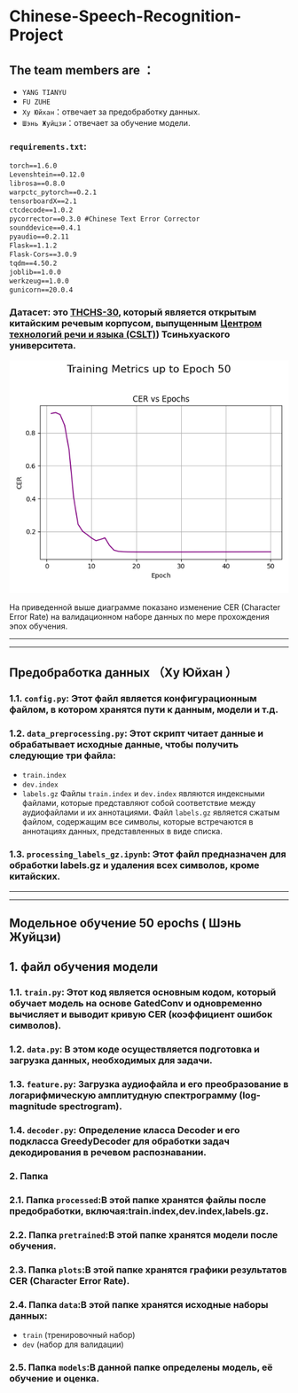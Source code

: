 # Chinese-Speech-Recognition-Project
## The team members are ：
- `YANG TIANYU`
- `FU ZUHE`
- `Ху Юйхан`：отвечает за предобработку данных.
- `Шэнь Жуйцзи`：отвечает за обучение модели.
### `requirements.txt`: 
```text
torch==1.6.0
Levenshtein==0.12.0
librosa==0.8.0
warpctc_pytorch==0.2.1
tensorboardX==2.1
ctcdecode==1.0.2
pycorrector==0.3.0 #Chinese Text Error Corrector
sounddevice==0.4.1
pyaudio==0.2.11
Flask==1.1.2
Flask-Cors==3.0.9
tqdm==4.50.2
joblib==1.0.0
werkzeug==1.0.0
gunicorn==20.0.4
```
### Датасет: это [THCHS-30](https://www.openslr.org/18/), который является открытым китайским речевым корпусом, выпущенным [Центром технологий речи и языка (CSLT)](https://www.openslr.org/18/)) Тсиньхуаского университета.

![CER Plot](./plots/cer_epoch_50.png)

На приведенной выше диаграмме показано изменение CER (Character Error Rate) на валидационном наборе данных по мере прохождения эпох обучения.

---
---
## Предобработка данных （Ху Юйхан ）

### 1.1. `config.py`: Этот файл является конфигурационным файлом, в котором хранятся пути к данным, модели и т.д.
### 1.2. `data_preprocessing.py`: Этот скрипт читает данные и обрабатывает исходные данные, чтобы получить следующие три файла:
- `train.index`
- `dev.index`
- `labels.gz`
Файлы `train.index` и `dev.index` являются индексными файлами, которые представляют собой соответствие между аудиофайлами и их аннотациями.
Файл `labels.gz` является сжатым файлом, содержащим все символы, которые встречаются в аннотациях данных, представленных в виде списка.
### 1.3. `processing_labels_gz.ipynb`: Этот файл предназначен для обработки labels.gz и удаления всех символов, кроме китайских.

---
---
## Модельное обучение 50 epochs ( Шэнь Жуйцзи)

## 1. файл обучения модели
### 1.1. `train.py`: Этот код является основным кодом, который обучает модель на основе GatedConv и одновременно вычисляет и выводит кривую CER (коэффициент ошибок символов).
### 1.2. `data.py`: В этом коде осуществляется подготовка и загрузка данных, необходимых для задачи.
### 1.3. `feature.py`: Загрузка аудиофайла и его преобразование в логарифмическую амплитудную спектрограмму (log-magnitude spectrogram).
### 1.4. `decoder.py`: Определение класса Decoder и его подкласса GreedyDecoder для обработки задач декодирования в речевом распознавании.

### 2. Папка
### 2.1. Папка `processed`:В этой папке хранятся файлы после предобработки, включая:train.index,dev.index,labels.gz.
### 2.2. Папка `pretrained`:В этой папке хранятся модели после обучения.
### 2.3. Папка `plots`:В этой папке хранятся графики результатов CER (Character Error Rate).
### 2.4. Папка `data`:В этой папке хранятся исходные наборы данных:
- `train` (тренировочный набор)
- `dev` (набор для валидации)
### 2.5. Папка `models`:В данной папке определены модель, её обучение и оценка.

